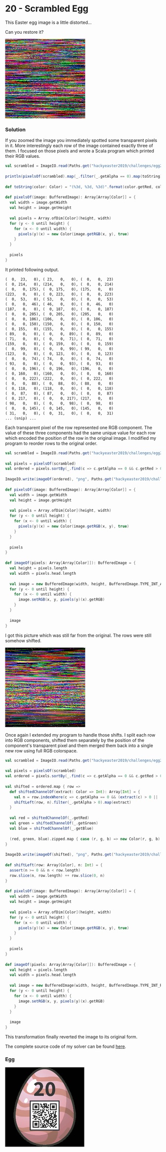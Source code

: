 # 20 - Scrambled Egg

This Easter egg image is a little distorted...

Can you restore it?

![egg-scrambled.png](files/egg-scrambled.png "egg-scrambled.png")

### Solution

If you zoomed the image you immediately spotted some transparent pixels in it. More interestingly each row of the image contained exactly three of them. I focused on those pixels and wrote a Scala program which printed their RGB values.

```scala
val scrambled = ImageIO.read(Paths.get("hackyeaster2019/challenges/egg20/files/egg-scrambled.png").toFile)

println(pixelsOf(scrambled).map(_.filter(_.getAlpha == 0).map(toString).mkString(", ")).mkString("\n"))

def toString(color: Color) = "(%3d, %3d, %3d)".format(color.getRed, color.getGreen, color.getBlue)

def pixelsOf(image: BufferedImage): Array[Array[Color]] = {
  val width = image.getWidth
  val height = image.getHeight

  val pixels = Array.ofDim[Color](height, width)
  for (y <- 0 until height) {
    for (x <- 0 until width) {
      pixels(y)(x) = new Color(image.getRGB(x, y), true)
    }
  }

  pixels
}
```

It printed following output.

```
(  0,  23,   0), ( 23,   0,   0), (  0,   0,  23)
(  0, 214,   0), (214,   0,   0), (  0,   0, 214)
(  0,   0, 175), (  0, 175,   0), (175,   0,   0)
(223,   0,   0), (  0, 223,   0), (  0,   0, 223)
(  0,  53,   0), ( 53,   0,   0), (  0,   0,  53)
(  0,   0,  46), ( 46,   0,   0), (  0,  46,   0)
(187,   0,   0), (  0, 187,   0), (  0,   0, 187)
(  0,   0, 205), (  0, 205,   0), (205,   0,   0)
(  0,   0, 106), (106,   0,   0), (  0, 106,   0)
(  0,   0, 150), (150,   0,   0), (  0, 150,   0)
(  0, 155,   0), (155,   0,   0), (  0,   0, 155)
( 89,   0,   0), (  0,   0,  89), (  0,  89,   0)
( 71,   0,   0), (  0,   0,  71), (  0,  71,   0)
(159,   0,   0), (  0, 159,   0), (  0,   0, 159)
(  0,  99,   0), (  0,   0,  99), ( 99,   0,   0)
(123,   0,   0), (  0, 123,   0), (  0,   0, 123)
(  0,   0,  74), ( 74,   0,   0), (  0,  74,   0)
( 93,   0,   0), (  0,   0,  93), (  0,  93,   0)
(  0,   0, 196), (  0, 196,   0), (196,   0,   0)
(  0, 160,   0), (160,   0,   0), (  0,   0, 160)
(  0,   0, 222), (222,   0,   0), (  0, 222,   0)
(  0,   0,  88), (  0,  88,   0), ( 88,   0,   0)
(  0, 118,   0), (118,   0,   0), (  0,   0, 118)
(  0,  87,   0), ( 87,   0,   0), (  0,   0,  87)
(  0, 217,   0), (  0,   0, 217), (217,   0,   0)
( 98,   0,   0), (  0,   0,  98), (  0,  98,   0)
(  0,   0, 145), (  0, 145,   0), (145,   0,   0)
( 31,   0,   0), (  0,  31,   0), (  0,   0,  31)
... (snip) ...
```

Each transparent pixel of the row represented one RGB component. The value of these three components had the same unique value for each row which encoded the position of the row in the original image. I modified my program to reorder rows to the original order.

```scala
val scrambled = ImageIO.read(Paths.get("hackyeaster2019/challenges/egg20/files/egg-scrambled.png").toFile)

val pixels = pixelsOf(scrambled)
val ordered = pixels.sortBy(_.find(c => c.getAlpha == 0 && c.getRed > 0).map(_.getRed).getOrElse(0))

ImageIO.write(imageOf(ordered), "png", Paths.get("hackyeaster2019/challenges/egg20/files/egg-ordered.png").toFile)

def pixelsOf(image: BufferedImage): Array[Array[Color]] = {
  val width = image.getWidth
  val height = image.getHeight

  val pixels = Array.ofDim[Color](height, width)
  for (y <- 0 until height) {
    for (x <- 0 until width) {
      pixels(y)(x) = new Color(image.getRGB(x, y), true)
    }
  }

  pixels
}

def imageOf(pixels: Array[Array[Color]]): BufferedImage = {
  val height = pixels.length
  val width = pixels.head.length

  val image = new BufferedImage(width, height, BufferedImage.TYPE_INT_ARGB)
  for (y <- 0 until height) {
    for (x <- 0 until width) {
      image.setRGB(x, y, pixels(y)(x).getRGB)
    }
  }

  image
}
```

I got this picture which was still far from the original. The rows were still somehow shifted.

![egg-ordered.png](files/egg-ordered.png "egg-ordered.png")

Once again I extended my program to handle those shifts. I split each row into RGB components, shifted them separately by the position of the component's transparent pixel and them merged them back into a single new row using full RGB colorspace.    

```scala
val scrambled = ImageIO.read(Paths.get("hackyeaster2019/challenges/egg20/files/egg-scrambled.png").toFile)

val pixels = pixelsOf(scrambled)
val ordered = pixels.sortBy(_.find(c => c.getAlpha == 0 && c.getRed > 0).map(_.getRed).getOrElse(0))

val shifted = ordered.map { row =>
  def shiftedChannelOf(extract: Color => Int): Array[Int] = {
    val n = row.indexWhere(c => c.getAlpha == 0 && (extract(c) > 0 || (c.getRGB == 0)))
    shiftLeft(row, n).filter(_.getAlpha > 0).map(extract)
  }

  val red = shiftedChannelOf(_.getRed)
  val green = shiftedChannelOf(_.getGreen)
  val blue = shiftedChannelOf(_.getBlue)

  (red, green, blue).zipped.map { case (r, g, b) => new Color(r, g, b) }
}

ImageIO.write(imageOf(shifted), "png", Paths.get("hackyeaster2019/challenges/egg20/files/egg.png").toFile)

def shiftLeft(row: Array[Color], n: Int) = {
  assert(n >= 0 && n < row.length)
  row.slice(n, row.length) ++ row.slice(0, n)
}

def pixelsOf(image: BufferedImage): Array[Array[Color]] = {
  val width = image.getWidth
  val height = image.getHeight

  val pixels = Array.ofDim[Color](height, width)
  for (y <- 0 until height) {
    for (x <- 0 until width) {
      pixels(y)(x) = new Color(image.getRGB(x, y), true)
    }
  }

  pixels
}

def imageOf(pixels: Array[Array[Color]]): BufferedImage = {
  val height = pixels.length
  val width = pixels.head.length

  val image = new BufferedImage(width, height, BufferedImage.TYPE_INT_RGB)
  for (y <- 0 until height) {
    for (x <- 0 until width) {
      image.setRGB(x, y, pixels(y)(x).getRGB)
    }
  }

  image
}
```

This transformation finally reverted the image to its original form.

The complete source code of my solver can be found [here](../../src/main/scala/hackyeaster2019/Egg20.scala).

### Egg

![egg.png](files/egg.png "egg.png")

